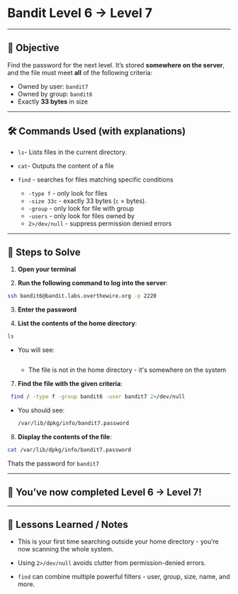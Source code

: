 # Bandit Level 6 → Level 7

---

## 🎯 Objective

Find the password for the next level. It’s stored **somewhere on the server**, and the file must meet **all** of the following criteria:

- Owned by user: `bandit7`
- Owned by group: `bandit6`
- Exactly **33 bytes** in size


---


## 🛠️ Commands Used (with explanations)

- `ls`- Lists files in the current directory.

- `cat`- Outputs the content of a file

- `find` - searches for files matching specific conditions
   - `-type f` - only look for files
   - `-size 33c` - exactly 33 bytes (`c` = bytes).
   - `-group` - only look for file with group
   - `-users` - only look for files owned by
   - `2>/dev/null` - suppress permission denied errors

---

## 🚀 Steps to Solve
1. **Open your terminal**

2. **Run the following command to log into the server**:

```bash
ssh bandit6@bandit.labs.overthewire.org -p 2220
```

3. **Enter the password**

4. **List the contents of the home directory**:
```bash
ls
```
  - You will see:
    ```bash
    ```
    - The file is not in the home directory - it's somewhere on the system

7. **Find the file with the given criteria**:
```bash
 find / -type f -group bandit6 -user bandit7 2>/dev/null
```
- You should see:
   ```bash
   /var/lib/dpkg/info/bandit7.password
   ```

8. **Display the contents of the file**:
```bash
cat /var/lib/dpkg/info/bandit7.password
```

Thats the password for `bandit7`

---

## 🎉 You’ve now completed Level 6 → Level 7!


---

## 🧠 Lessons Learned / Notes
- This is your first time searching outside your home directory - you’re now scanning the whole system.

- Using `2>/dev/null` avoids clutter from permission-denied errors.

- `find` can combine multiple powerful filters - user, group, size, name, and more.
